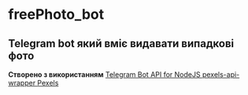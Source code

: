 # freePhoto_bot
Telegram bot який вміє видавати випадкові фото
---
**Створено з використанням** 
[ Telegram Bot API for NodeJS ](https://github.com/yagop/node-telegram-bot-api)
[ pexels-api-wrapper ](https://www.npmjs.com/package/pexels-api-wrapper)
[ Pexels ](https://www.pexels.com/)